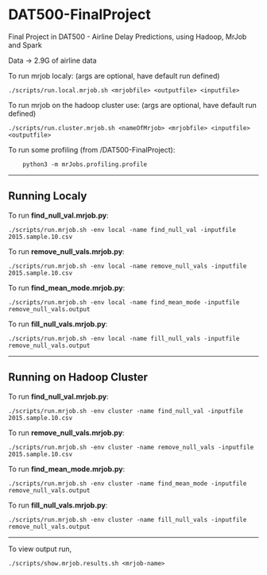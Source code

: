 # DAT500-FinalProject
Final Project in DAT500 - Airline Delay Predictions, using Hadoop, MrJob and Spark

Data -> 2.9G of airline data


To run mrjob localy: (args are optional, have default run defined)
```
./scripts/run.local.mrjob.sh <mrjobfile> <outputfile> <inputfile> 
```

To run mrjob on the hadoop cluster use: (args are optional, have default run defined)
```
./scripts/run.cluster.mrjob.sh <nameOfMrjob> <mrjobfile> <inputfile> <outputfile> 
```

To run some profiling (from /DAT500-FinalProject):
```
    python3 -m mrJobs.profiling.profile
```
---

## Running Localy

To run **find_null_val.mrjob.py**:
```
./scripts/run.mrjob.sh -env local -name find_null_val -inputfile 2015.sample.10.csv
```

To run **remove_null_vals.mrjob.py**:
```
./scripts/run.mrjob.sh -env local -name remove_null_vals -inputfile 2015.sample.10.csv
```

To run **find_mean_mode.mrjob.py**:
```
./scripts/run.mrjob.sh -env local -name find_mean_mode -inputfile remove_null_vals.output
```

To run **fill_null_vals.mrjob.py**:
```
./scripts/run.mrjob.sh -env local -name fill_null_vals -inputfile remove_null_vals.output
```
---

## Running on Hadoop Cluster

To run **find_null_val.mrjob.py**:
```
./scripts/run.mrjob.sh -env cluster -name find_null_val -inputfile 2015.sample.10.csv
```

To run **remove_null_vals.mrjob.py**:
```
./scripts/run.mrjob.sh -env cluster -name remove_null_vals -inputfile 2015.sample.10.csv
```

To run **find_mean_mode.mrjob.py**:
```
./scripts/run.mrjob.sh -env cluster -name find_mean_mode -inputfile remove_null_vals.output
```

To run **fill_null_vals.mrjob.py**:
```
./scripts/run.mrjob.sh -env cluster -name fill_null_vals -inputfile remove_null_vals.output
```
---

To view output run,
```
./scripts/show.mrjob.results.sh <mrjob-name>
```